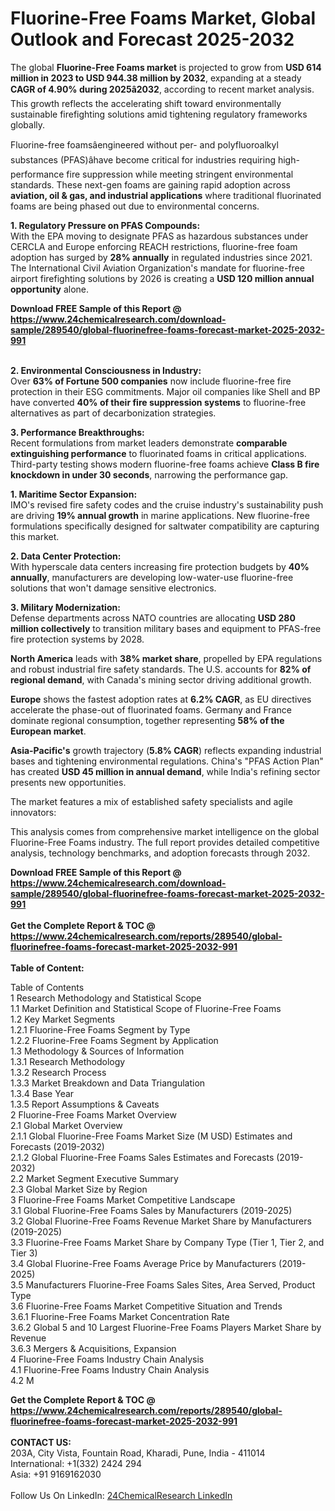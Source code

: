 <h1>Fluorine-Free Foams Market, Global Outlook and Forecast 2025-2032</h1><p>The global <strong>Fluorine-Free Foams market</strong> is projected to grow from <strong>USD 614 million in 2023 to USD 944.38 million by 2032</strong>, expanding at a steady <strong>CAGR of 4.90% during 2025â2032</strong>, according to recent market analysis. This growth reflects the accelerating shift toward environmentally sustainable firefighting solutions amid tightening regulatory frameworks globally.</p><p>Fluorine-free foamsâengineered without per- and polyfluoroalkyl substances (PFAS)âhave become critical for industries requiring high-performance fire suppression while meeting stringent environmental standards. These next-gen foams are gaining rapid adoption across <strong>aviation, oil &amp; gas, and industrial applications</strong> where traditional fluorinated foams are being phased out due to environmental concerns.</p><p><strong>1. Regulatory Pressure on PFAS Compounds:</strong><br>
With the EPA moving to designate PFAS as hazardous substances under CERCLA and Europe enforcing REACH restrictions, fluorine-free foam adoption has surged by <strong>28% annually</strong> in regulated industries since 2021. The International Civil Aviation Organization's mandate for fluorine-free airport firefighting solutions by 2026 is creating a <strong>USD 120 million annual opportunity</strong> alone.</p><div><b>Download FREE Sample of this Report @ 
            <a href="https://www.24chemicalresearch.com/download-sample/289540/global-fluorinefree-foams-forecast-market-2025-2032-991">
            https://www.24chemicalresearch.com/download-sample/289540/global-fluorinefree-foams-forecast-market-2025-2032-991</a></b></div><br><p><strong>2. Environmental Consciousness in Industry:</strong><br>
Over <strong>63% of Fortune 500 companies</strong> now include fluorine-free fire protection in their ESG commitments. Major oil companies like Shell and BP have converted <strong>40% of their fire suppression systems</strong> to fluorine-free alternatives as part of decarbonization strategies.</p><p><strong>3. Performance Breakthroughs:</strong><br>
Recent formulations from market leaders demonstrate <strong>comparable extinguishing performance</strong> to fluorinated foams in critical applications. Third-party testing shows modern fluorine-free foams achieve <strong>Class B fire knockdown in under 30 seconds</strong>, narrowing the performance gap.</p><p><strong>1. Maritime Sector Expansion:</strong><br>
IMO's revised fire safety codes and the cruise industry's sustainability push are driving <strong>19% annual growth</strong> in marine applications. New fluorine-free formulations specifically designed for saltwater compatibility are capturing this market.</p><p><strong>2. Data Center Protection:</strong><br>
With hyperscale data centers increasing fire protection budgets by <strong>40% annually</strong>, manufacturers are developing low-water-use fluorine-free solutions that won't damage sensitive electronics.</p><p><strong>3. Military Modernization:</strong><br>
Defense departments across NATO countries are allocating <strong>USD 280 million collectively</strong> to transition military bases and equipment to PFAS-free fire protection systems by 2028.</p><p><strong>North America</strong> leads with <strong>38% market share</strong>, propelled by EPA regulations and robust industrial fire safety standards. The U.S. accounts for <strong>82% of regional demand</strong>, with Canada's mining sector driving additional growth.</p><p><strong>Europe</strong> shows the fastest adoption rates at <strong>6.2% CAGR</strong>, as EU directives accelerate the phase-out of fluorinated foams. Germany and France dominate regional consumption, together representing <strong>58% of the European market</strong>.</p><p><strong>Asia-Pacific's</strong> growth trajectory (<strong>5.8% CAGR</strong>) reflects expanding industrial bases and tightening environmental regulations. China's "PFAS Action Plan" has created <strong>USD 45 million in annual demand</strong>, while India's refining sector presents new opportunities.</p><p>The market features a mix of established safety specialists and agile innovators:</p><p>This analysis comes from comprehensive market intelligence on the global Fluorine-Free Foams industry. The full report provides detailed competitive analysis, technology benchmarks, and adoption forecasts through 2032.</p><div><b>Download FREE Sample of this Report @ 
            <a href="https://www.24chemicalresearch.com/download-sample/289540/global-fluorinefree-foams-forecast-market-2025-2032-991">
            https://www.24chemicalresearch.com/download-sample/289540/global-fluorinefree-foams-forecast-market-2025-2032-991</a></b></div><br><div><b>Get the Complete Report & TOC @ 
            <a href="https://www.24chemicalresearch.com/reports/289540/global-fluorinefree-foams-forecast-market-2025-2032-991">
            https://www.24chemicalresearch.com/reports/289540/global-fluorinefree-foams-forecast-market-2025-2032-991</a></b></div><br>
            <b>Table of Content:</b><p>Table of Contents<br />
1 Research Methodology and Statistical Scope<br />
1.1 Market Definition and Statistical Scope of Fluorine-Free Foams<br />
1.2 Key Market Segments<br />
1.2.1 Fluorine-Free Foams Segment by Type<br />
1.2.2 Fluorine-Free Foams Segment by Application<br />
1.3 Methodology & Sources of Information<br />
1.3.1 Research Methodology<br />
1.3.2 Research Process<br />
1.3.3 Market Breakdown and Data Triangulation<br />
1.3.4 Base Year<br />
1.3.5 Report Assumptions & Caveats<br />
2 Fluorine-Free Foams Market Overview<br />
2.1 Global Market Overview<br />
2.1.1 Global Fluorine-Free Foams Market Size (M USD) Estimates and Forecasts (2019-2032)<br />
2.1.2 Global Fluorine-Free Foams Sales Estimates and Forecasts (2019-2032)<br />
2.2 Market Segment Executive Summary<br />
2.3 Global Market Size by Region<br />
3 Fluorine-Free Foams Market Competitive Landscape<br />
3.1 Global Fluorine-Free Foams Sales by Manufacturers (2019-2025)<br />
3.2 Global Fluorine-Free Foams Revenue Market Share by Manufacturers (2019-2025)<br />
3.3 Fluorine-Free Foams Market Share by Company Type (Tier 1, Tier 2, and Tier 3)<br />
3.4 Global Fluorine-Free Foams Average Price by Manufacturers (2019-2025)<br />
3.5 Manufacturers Fluorine-Free Foams Sales Sites, Area Served, Product Type<br />
3.6 Fluorine-Free Foams Market Competitive Situation and Trends<br />
3.6.1 Fluorine-Free Foams Market Concentration Rate<br />
3.6.2 Global 5 and 10 Largest Fluorine-Free Foams Players Market Share by Revenue<br />
3.6.3 Mergers & Acquisitions, Expansion<br />
4 Fluorine-Free Foams Industry Chain Analysis<br />
4.1 Fluorine-Free Foams Industry Chain Analysis<br />
4.2 M</p><div><b>Get the Complete Report & TOC @ 
            <a href="https://www.24chemicalresearch.com/reports/289540/global-fluorinefree-foams-forecast-market-2025-2032-991">
            https://www.24chemicalresearch.com/reports/289540/global-fluorinefree-foams-forecast-market-2025-2032-991</a></b></div><br><b>CONTACT US:</b><br>
            203A, City Vista, Fountain Road, Kharadi, Pune, India - 411014<br>
            International: +1(332) 2424 294<br>
            Asia: +91 9169162030 <br><br>
            Follow Us On LinkedIn: <a href="https://www.linkedin.com/company/24chemicalresearch/">24ChemicalResearch LinkedIn</a>